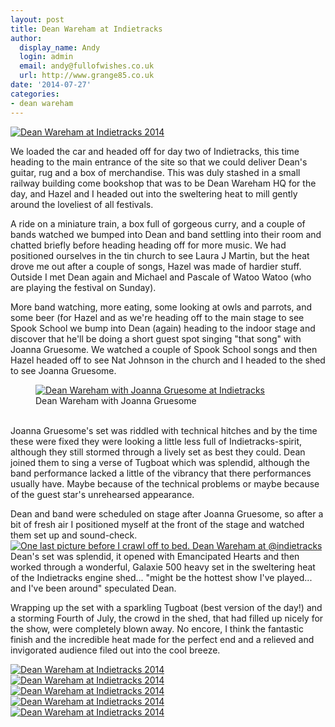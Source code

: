 ```yaml
---
layout: post
title: Dean Wareham at Indietracks
author:
  display_name: Andy
  login: admin
  email: andy@fullofwishes.co.uk
  url: http://www.grange85.co.uk
date: '2014-07-27'
categories:
- dean wareham
---
```

<p><a href="https://www.flickr.com/photos/grange85/14772349103" title="Dean Wareham at Indietracks 2014 by Andy Aldridge, on Flickr"><img class="aligncenter" src="https://media.fullofwishes.co.uk/flickr-downloads/14772349103_91e0ceaf72_z.jpg" alt="Dean Wareham at Indietracks 2014"></a></p>
<p>We loaded the car and headed off for day two of Indietracks, this time heading to the main entrance of the site so that we could deliver Dean's guitar, rug and a box of merchandise. This was duly stashed in a small railway building come bookshop that was to be Dean Wareham HQ for the day, and Hazel and I headed out into the sweltering heat to  mill gently around the loveliest of all festivals.</p>
<p>A ride on a miniature train, a box full of gorgeous curry, and a couple of bands watched we bumped into Dean and band settling into their room and chatted briefly before heading heading off for more music. We had positioned ourselves in the tin church to see Laura J Martin, but the heat drove me out after a couple of songs, Hazel was made of hardier stuff. Outside I met Dean again and Michael and Pascale of Watoo Watoo (who are playing the festival on Sunday).</p>
<p>More band watching, more eating, some looking at owls and parrots, and some beer (for Hazel and as we're heading off to the main stage to see Spook School we bump into Dean (again) heading to the indoor stage and discover that he'll be doing a short guest spot singing "that song" with Joanna Gruesome. We watched a couple of Spook School songs and then Hazel headed off to see Nat Johnson in the church and I headed to the shed to see Joanna Gruesome.<br />
<figure class="caption aligncenter"><a href="https://www.flickr.com/photos/grange85/14732776016" title="Dean Wareham with Joanna Gruesome at Indietracks by Andy Aldridge, on Flickr"><img src="https://media.fullofwishes.co.uk/flickr-downloads/14732776016_92fc8a5567_z.jpg" alt="Dean Wareham with Joanna Gruesome at Indietracks"></a><figcaption class="caption-text">Dean Wareham with Joanna Gruesome</figcaption></figure><br />
Joanna Gruesome's set was riddled with technical hitches and by the time these were fixed they were looking a little less full of Indietracks-spirit, although they still stormed through a lively set as best they could. Dean joined them to sing a verse of Tugboat which was splendid, although the band performance lacked a little of the vibrancy that there performances usually have. Maybe because of the technical problems or maybe because of the guest star's unrehearsed appearance.</p>
<p>Dean and band were scheduled on stage after Joanna Gruesome, so after a bit of fresh air I positioned myself at the front of the stage and watched them set up and sound-check.<br />
<a href="https://www.flickr.com/photos/grange85/14566160797" title="One last picture before I crawl off to bed. Dean Wareham at @indietracks by Andy Aldridge, on Flickr"><img class="aligncneter" src="https://media.fullofwishes.co.uk/flickr-downloads/14566160797_dc6bf0d3b5_z.jpg" alt="One last picture before I crawl off to bed. Dean Wareham at @indietracks"></a><br />
Dean's set was splendid, it opened with Emancipated Hearts and then worked through a wonderful, Galaxie 500 heavy set in the sweltering heat of the Indietracks engine shed... "might be the hottest show I've played... and I've been around" speculated Dean.</p>
<p>Wrapping up the set with a sparkling Tugboat (best version of the day!) and a storming Fourth of July, the crowd in the shed, that had filled up nicely for the show, were completely blown away. No encore, I think the fantastic finish and the incredible heat made for the perfect end and a relieved and invigorated audience filed out into the cool breeze.</p>
<p><a href="https://www.flickr.com/photos/grange85/14753479404" title="Dean Wareham at Indietracks 2014 by Andy Aldridge, on Flickr"><img class="aligncenter" src="https://media.fullofwishes.co.uk/flickr-downloads/14753479404_76f46b58c2_z.jpg" alt="Dean Wareham at Indietracks 2014"></a><br />
<a href="https://www.flickr.com/photos/grange85/14569185878" title="Dean Wareham at Indietracks 2014 by Andy Aldridge, on Flickr"><img class="aligncenter" src="https://media.fullofwishes.co.uk/flickr-downloads/14569185878_d9703b5e3d_z.jpg" alt="Dean Wareham at Indietracks 2014"></a><br />
<a href="https://www.flickr.com/photos/grange85/14755816975" title="Dean Wareham at Indietracks 2014 by Andy Aldridge, on Flickr"><img class="aligncenter" src="https://media.fullofwishes.co.uk/flickr-downloads/14755816975_a1f60cd3e7_z.jpg" alt="Dean Wareham at Indietracks 2014"></a><br />
<a href="https://www.flickr.com/photos/grange85/14569184298" title="Dean Wareham at Indietracks 2014 by Andy Aldridge, on Flickr"><img class="aligncenter" src="https://media.fullofwishes.co.uk/flickr-downloads/14569184298_abe53db923_z.jpg" alt="Dean Wareham at Indietracks 2014"></a><br />
<a href="https://www.flickr.com/photos/grange85/14569141690" title="Dean Wareham at Indietracks 2014 by Andy Aldridge, on Flickr"><img class="aligncenter" src="https://media.fullofwishes.co.uk/flickr-downloads/14569141690_9a18019de2_z.jpg" alt="Dean Wareham at Indietracks 2014"></a></p>
